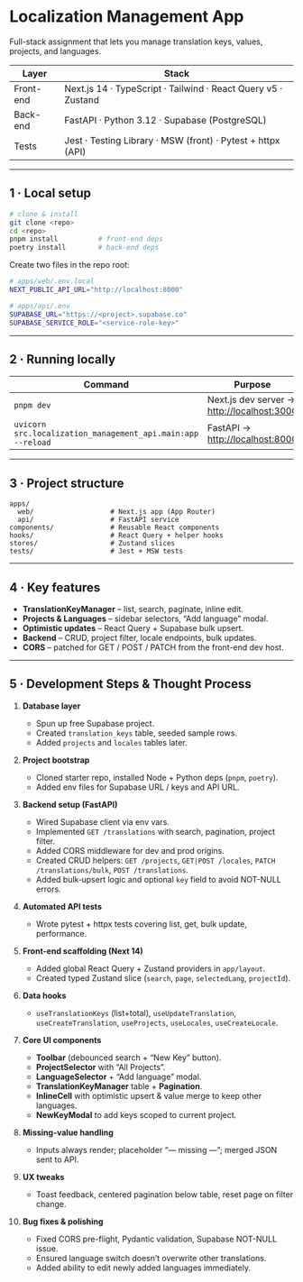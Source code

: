 # Localization Management App

Full-stack assignment that lets you manage translation keys, values, projects, and languages.

| Layer     | Stack                                                         |
| --------- | ------------------------------------------------------------- |
| Front-end | Next.js 14 · TypeScript · Tailwind · React Query v5 · Zustand |
| Back-end  | FastAPI · Python 3.12 · Supabase (PostgreSQL)                 |
| Tests     | Jest · Testing Library · MSW (front) · Pytest + httpx (API)   |

---

## 1 · Local setup

```bash
# clone & install
git clone <repo>
cd <repo>
pnpm install          # front-end deps
poetry install        # back-end deps
```

Create two files in the repo root:

```bash
# apps/web/.env.local
NEXT_PUBLIC_API_URL="http://localhost:8000"

# apps/api/.env
SUPABASE_URL="https://<project>.supabase.co"
SUPABASE_SERVICE_ROLE="<service-role-key>"
```

---

## 2 · Running locally

| Command                                                     | Purpose                                                             |
| ----------------------------------------------------------- | ------------------------------------------------------------------- |
| `pnpm dev`                                                  | Next.js dev server → [http://localhost:3000](http://localhost:3000) |
| `uvicorn src.localization_management_api.main:app --reload` | FastAPI → [http://localhost:8000](http://localhost:8000)            |

---

## 3 · Project structure

```
apps/
  web/                   # Next.js app (App Router)
  api/                   # FastAPI service
components/              # Reusable React components
hooks/                   # React Query + helper hooks
stores/                  # Zustand slices
tests/                   # Jest + MSW tests
```

---

## 4 · Key features

- **TranslationKeyManager** – list, search, paginate, inline edit.
- **Projects & Languages** – sidebar selectors, “Add language” modal.
- **Optimistic updates** – React Query + Supabase bulk upsert.
- **Backend** – CRUD, project filter, locale endpoints, bulk updates.
- **CORS** – patched for GET / POST / PATCH from the front-end dev host.

---

## 5 · Development Steps & Thought Process

1. **Database layer**

   - Spun up free Supabase project.
   - Created `translation_keys` table, seeded sample rows.
   - Added `projects` and `locales` tables later.

2. **Project bootstrap**

   - Cloned starter repo, installed Node + Python deps (`pnpm`, `poetry`).
   - Added env files for Supabase URL / keys and API URL.

3. **Backend setup (FastAPI)**

   - Wired Supabase client via env vars.
   - Implemented `GET /translations` with search, pagination, project filter.
   - Added CORS middleware for dev and prod origins.
   - Created CRUD helpers: `GET /projects`, `GET|POST /locales`, `PATCH /translations/bulk`, `POST /translations`.
   - Added bulk‐upsert logic and optional `key` field to avoid NOT-NULL errors.

4. **Automated API tests**

   - Wrote pytest + httpx tests covering list, get, bulk update, performance.

5. **Front-end scaffolding (Next 14)**

   - Added global React Query + Zustand providers in `app/layout`.
   - Created typed Zustand slice (`search`, `page`, `selectedLang`, `projectId`).

6. **Data hooks**

   - `useTranslationKeys` (list+total), `useUpdateTranslation`, `useCreateTranslation`, `useProjects`, `useLocales`, `useCreateLocale`.

7. **Core UI components**

   - **Toolbar** (debounced search + “New Key” button).
   - **ProjectSelector** with “All Projects”.
   - **LanguageSelector** + “Add language” modal.
   - **TranslationKeyManager** table + **Pagination**.
   - **InlineCell** with optimistic upsert & value merge to keep other languages.
   - **NewKeyModal** to add keys scoped to current project.

8. **Missing-value handling**

   - Inputs always render; placeholder “— missing —”; merged JSON sent to API.

9. **UX tweaks**

   - Toast feedback, centered pagination below table, reset page on filter change.

10. **Bug fixes & polishing**

    - Fixed CORS pre-flight, Pydantic validation, Supabase NOT-NULL issue.
    - Ensured language switch doesn’t overwrite other translations.
    - Added ability to edit newly added languages immediately.
